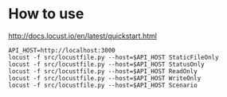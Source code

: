 How to use
============

http://docs.locust.io/en/latest/quickstart.html

```
API_HOST=http://localhost:3000
locust -f src/locustfile.py --host=$API_HOST StaticFileOnly
locust -f src/locustfile.py --host=$API_HOST StatusOnly
locust -f src/locustfile.py --host=$API_HOST ReadOnly
locust -f src/locustfile.py --host=$API_HOST WriteOnly
locust -f src/locustfile.py --host=$API_HOST Scenario
```

